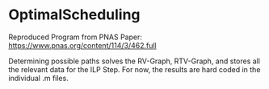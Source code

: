 # OptimalScheduling
Reproduced Program from PNAS Paper: https://www.pnas.org/content/114/3/462.full

Determining possible paths solves the RV-Graph, RTV-Graph, and stores all the relevant data for the ILP Step. For now, the results are hard coded in the individual .m files.
